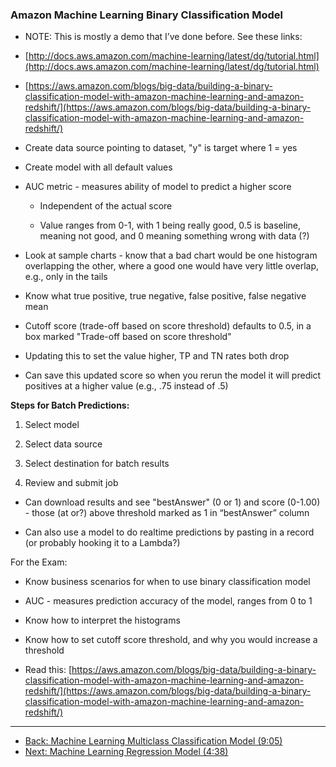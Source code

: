 ### Amazon Machine Learning Binary Classification Model

* NOTE:  This is mostly a demo that I’ve done before.  See these links:

* [http://docs.aws.amazon.com/machine-learning/latest/dg/tutorial.html](http://docs.aws.amazon.com/machine-learning/latest/dg/tutorial.html)

* [https://aws.amazon.com/blogs/big-data/building-a-binary-classification-model-with-amazon-machine-learning-and-amazon-redshift/](https://aws.amazon.com/blogs/big-data/building-a-binary-classification-model-with-amazon-machine-learning-and-amazon-redshift/)

* Create data source pointing to dataset, "y" is target where 1 = yes

* Create model with all default values

* AUC metric - measures ability of model to predict a higher score

    * Independent of the actual score

    * Value ranges from 0-1, with 1 being really good, 0.5 is baseline, meaning not good, and 0 meaning something wrong with data (?)

* Look at sample charts - know that a bad chart would be one histogram overlapping the other, where a good one would have very little overlap, e.g., only in the tails

* Know what true positive, true negative, false positive, false negative mean

* Cutoff score (trade-off based on score threshold) defaults to 0.5, in a box marked "Trade-off based on score threshold"

* Updating this to set the value higher, TP and TN rates both drop

* Can save this updated score so when you rerun the model it will predict positives at a higher value (e.g., .75 instead of .5)

**Steps for Batch Predictions:**

1. Select model

2. Select data source

3. Select destination for batch results

4. Review and submit job

* Can download results and see "bestAnswer" (0 or 1) and score (0-1.00) - those (at or?) above threshold marked as 1 in “bestAnswer” column

* Can also use a model to do realtime predictions by pasting in a record (or probably hooking it to a Lambda?)

For the Exam:

* Know business scenarios for when to use binary classification model

* AUC - measures prediction accuracy of the model, ranges from 0 to 1

* Know how to interpret the histograms

* Know how to set cutoff score threshold, and why you would increase a threshold

* Read this: [https://aws.amazon.com/blogs/big-data/building-a-binary-classification-model-with-amazon-machine-learning-and-amazon-redshift/](https://aws.amazon.com/blogs/big-data/building-a-binary-classification-model-with-amazon-machine-learning-and-amazon-redshift/)

---

* [Back: Machine Learning Multiclass Classification Model (9:05)](Machine_Learning_Multiclass_Classification_Model.md)
* [Next: Machine Learning Regression Model (4:38)](Machine_Learning_Regression_Model.md)
